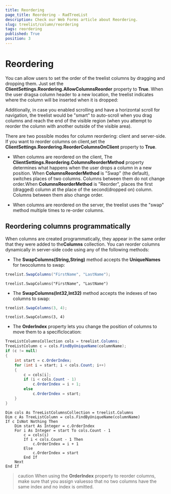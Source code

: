 ```yaml
---
title: Reordering
page_title: Reordering - RadTreeList
description: Check our Web Forms article about Reordering.
slug: treelist/column/reordering
tags: reordering
published: True
position: 3
---
```


# Reordering



You can allow users to set the order of the treelist columns by dragging and dropping them. Just set the **ClientSettings.Reordering.AllowColumnsReorder** property to **True**. When the user dragsa column header to a new location, the treelist indicates where the column will be inserted when it is dropped:

Additionally, in case you enabled scrolling and have a horizontal scroll for navigation, the treelist would be "smart" to auto-scroll when you drag columns and reach the end of the visible region (when you attempt to reorder the column with another outside of the visible area).

There are two possible modes for column reordering: client and server-side. If you want to reorder columns on client,set the **ClientSettings.Reordering.ReorderColumnsOnClient** property to **True**.

* When columns are reordered on the client, The **ClientSettings.Reordering.ColumnsReorderMethod** property determines what happens when the user drops a column in a new position. When **ColumnsReorderMethod** is "Swap" (the default), switches places of two columns. Columns between them do not change order.When **ColumnsReorderMethod** is "Reorder", places the first (dragged) column at the place of the second(dropped on) column. Columns between them also change order.

* When columns are reordered on the server, the treelist uses the "swap" method multiple times to re-order columns.

## Reordering columns programmatically

When columns are created programmatically, they appear in the same order that they were added to the**Columns** collection. You can reorder columns dynamically in server-side code using any of the following methods:

* The **SwapColumns(String,String)** method accepts the **UniqueNames** for twocolumns to swap:



````C#
treelist.SwapColumns("FirstName", "LastName");
````
````VB.NET
treelist.SwapColumns("FirstName", "LastName")
````


* The **SwapColumns(Int32,Int32)** method accepts the indexes of two columns to swap:



````C#
treelist.SwapColumns(3, 4);
````
````VB.NET
treelist.SwapColumns(3, 4)
````


* The **OrderIndex** property lets you change the position of columns to move them to a specificlocation:



````C#
TreeListColumnsCollection cols = treelist.Columns;
TreeListColumn c = cols.FindByUniqueName(columnName);
if (c != null)
{
	int start = c.OrderIndex;
	for (int i = start; i < cols.Count; i++)
	{
		c = cols[i];
		if (i < cols.Count - 1)
			c.OrderIndex = i + 1;
		else
			c.OrderIndex = start;
	}
}
````
````VB.NET
Dim cols As TreeListColumnsCollection = treelist.Columns
Dim c As TreeListColumn = cols.FindByUniqueName(columnName)
If c IsNot Nothing Then
	Dim start As Integer = c.OrderIndex
	For i As Integer = start To cols.Count - 1
		c = cols(i)
		If i < cols.Count - 1 Then
			c.OrderIndex = i + 1
		Else
			c.OrderIndex = start
		End If
	Next
End If
````


>caution When using the **OrderIndex** property to reorder columns, make sure that you assign valuesso that no two columns have the same index and no index is omitted.
>

